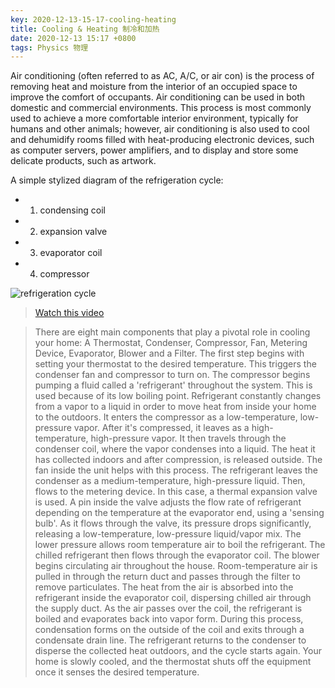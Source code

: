 ```yaml
---
key: 2020-12-13-15-17-cooling-heating
title: Cooling & Heating 制冷和加热
date: 2020-12-13 15:17 +0800
tags: Physics 物理
---
```


Air conditioning (often referred to as AC, A/C, or air con) is the process of removing heat and moisture from the interior of an occupied space to improve the comfort of occupants. Air conditioning can be used in both domestic and commercial environments. This process is most commonly used to achieve a more comfortable interior environment, typically for humans and other animals; however, air conditioning is also used to cool and dehumidify rooms filled with heat-producing electronic devices, such as computer servers, power amplifiers, and to display and store some delicate products, such as artwork.

A simple stylized diagram of the refrigeration cycle:

- 1) condensing coil
- 2) expansion valve
- 3) evaporator coil
- 4) compressor

![refrigeration cycle](https://tenetai.com/iclass/air.svg)

> [Watch this video](https://www.youtube.com/watch?v=nVo0GuNm3Ek)

> There are eight main components that play a pivotal role in cooling your home: A Thermostat, Condenser, Compressor, Fan, Metering Device, Evaporator, Blower and a Filter.
> The first step begins with setting your thermostat to the desired temperature. This triggers the condenser fan and compressor to turn on. The compressor begins pumping a fluid called a 'refrigerant' throughout the system. This is used because of its low boiling point.
> Refrigerant constantly changes from a vapor to a liquid in order to move heat from inside your home to the outdoors. It enters the compressor as a low-temperature, low-pressure vapor. After it's compressed, it leaves as a high-temperature, high-pressure vapor.
> It then travels through the condenser coil, where the vapor condenses into a liquid. The heat it has collected indoors and after compression, is released outside.
> The fan inside the unit helps with this process. The refrigerant leaves the condenser as a medium-temperature, high-pressure liquid.
> Then, flows to the metering device. In this case, a thermal expansion valve is used. A pin inside the valve adjusts the flow rate of refrigerant depending on the temperature at the evaporator end, using a 'sensing bulb'. As it flows through the valve, its pressure drops significantly, releasing a low-temperature, low-pressure liquid/vapor mix. The lower pressure allows room temperature air to boil the refrigerant. The chilled refrigerant then flows through the evaporator coil.
> The blower begins circulating air throughout the house. Room-temperature air is pulled in through the return duct and passes through the filter to remove particulates. The heat from the air is absorbed into the refrigerant inside the evaporator coil, dispersing chilled air through the supply duct.
> As the air passes over the coil, the refrigerant is boiled and evaporates back into vapor form. During this process, condensation forms on the outside of the coil and exits through a condensate drain line.
> The refrigerant returns to the condenser to disperse the collected heat outdoors, and the cycle starts again. Your home is slowly cooled, and the thermostat shuts off the equipment once it senses the desired temperature. 

<!--more-->
